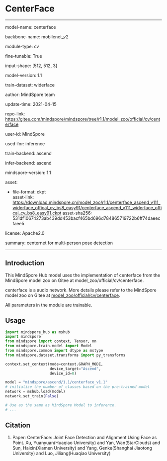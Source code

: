 # CenterFace

---

model-name: centerface

backbone-name: mobilenet_v2

module-type: cv

fine-tunable: True

input-shape: [512, 512, 3]

model-version: 1.1

train-dataset: widerface

author: MindSpore team

update-time: 2021-04-15

repo-link: <https://gitee.com/mindspore/mindspore/tree/r1.1/model_zoo/official/cv/centerface>

user-id: MindSpore

used-for: inference

train-backend: ascend

infer-backend: ascend

mindspore-version: 1.1

asset:

  -
    file-format: ckpt  
    asset-link: <https://download.mindspore.cn/model_zoo/r1.1/centerface_ascend_v111_widerface_offical_cv_bs8_easy91/centerface_ascend_v111_widerface_offical_cv_bs8_easy91.ckpt>
    asset-sha256: 531df10674273ab439dd453bacf465bd696d784865719722b6ff74daeecfaee5

license: Apache2.0

summary: centernet for multi-person pose detection

---

## Introduction

This MindSpore Hub model uses the implementation of centerface from the MindSpore model zoo on Gitee at model_zoo/official/cv/centerface.

centerface is a audio network. More details please refer to the MindSpore model zoo on Gitee at [model_zoo/official/cv/centerface](https://gitee.com/mindspore/mindspore/blob/r1.1/model_zoo/official/cv/centerface/README.md).

All parameters in the module are trainable.

## Usage

```python
import mindspore_hub as mshub
import mindspore
from mindspore import context, Tensor, nn
from mindspore.train.model import Model
from mindspore.common import dtype as mstype
from mindspore.dataset.transforms import py_transforms

context.set_context(mode=context.GRAPH_MODE,
                    device_target="Ascend",
                    device_id=0)

model = "mindspore/ascend/1.1/centerface_v1.1"
# initialize the number of classes based on the pre-trained model
network = mshub.load(model)
network.set_train(False)

# Use as the same as MindSpore Model to inference.
# ...
```

## Citation

1. Paper: CenterFace: Joint Face Detection and Alignment Using Face as Point. Xu, Yuanyuan(Huaqiao University) and Yan, Wan(StarClouds) and Sun, Haixin(Xiamen University) and Yang, Genke(Shanghai Jiaotong University) and Luo, Jiliang(Huaqiao University)
